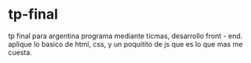 # tp-final
tp final para argentina programa mediante ticmas, desarrollo front - end.
aplique lo basico de html, css, y un poquitito de js que es lo que mas me cuesta.
